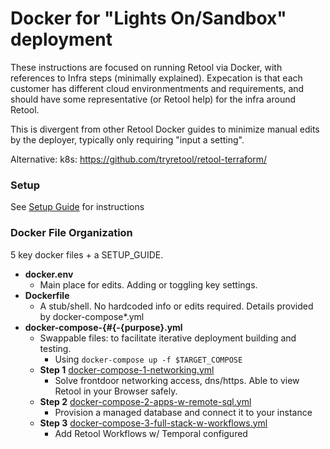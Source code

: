 # Docker for "Lights On/Sandbox" deployment

These instructions are focused on running Retool via Docker, with references to Infra steps (minimally explained). Expecation is that each customer has different cloud environmentments and requirements, and should have some representative (or Retool help) for the infra around Retool.

This is divergent from other Retool Docker guides to minimize manual edits by the deployer, typically only requiring "input a setting".

Alternative: k8s: https://github.com/tryretool/retool-terraform/

### Setup

See [Setup Guide](SETUP_GUIDE.md) for instructions

### Docker File Organization
5 key docker files + a SETUP_GUIDE.

* **docker.env**
  * Main place for edits. Adding or toggling key settings.
* **Dockerfile**
  * A stub/shell. No hardcoded info or edits required. Details provided by docker-compose\*.yml
* **docker-compose-{#{-{purpose}.yml**
  * Swappable files: to facilitate iterative deployment building and testing.
    * Using `docker-compose up -f $TARGET_COMPOSE`
  * **Step 1** [docker-compose-1-networking.yml](docker-compose-1-networking.yml)
    * Solve frontdoor networking access, dns/https. Able to view Retool in your Browser safely.
  * **Step 2** [docker-compose-2-apps-w-remote-sql.yml](docker-compose-2-apps-w-remote-sql.yml)
    * Provision a managed database and connect it to your instance
  * **Step 3** [docker-compose-3-full-stack-w-workflows.yml](docker-compose-3-full-stack-w-workflows.yml)
    * Add Retool Workflows w/ Temporal configured
